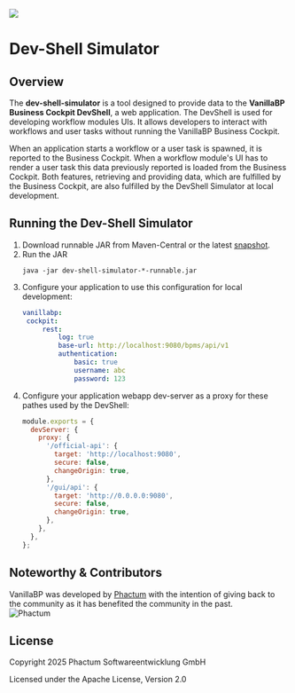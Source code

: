 ![](../../readme/vanillabp-headline.png)

# Dev-Shell Simulator

## Overview

The **dev-shell-simulator** is a tool designed
to provide data to the **VanillaBP Business Cockpit DevShell**,
a web application. The DevShell is used for
developing workflow modules UIs. It allows developers
to interact with workflows and user tasks without running
the VanillaBP Business Cockpit.

When an application starts a workflow or a
user task is spawned, it is
reported to the Business Cockpit. When a 
workflow module's UI has to render a user task
this data previously reported is loaded
from the Business Cockpit. Both features,
retrieving and providing data, which are
fulfilled by the Business Cockpit, are also
fulfilled by the DevShell Simulator at local
development.

## Running the Dev-Shell Simulator

1. Download runnable JAR from Maven-Central or the latest [snapshot](https://github.com/orgs/vanillabp/packages?q=dev&tab=packages&q=dev-shell-simulator).
1. Run the JAR
   ```shell
   java -jar dev-shell-simulator-*-runnable.jar
   ```
1. Configure your application to use this configuration
   for local development:
   ```yaml
   vanillabp:
    cockpit:
        rest:
            log: true
            base-url: http://localhost:9080/bpms/api/v1
            authentication:
                basic: true
                username: abc
                password: 123
   ```
1. Configure your application webapp dev-server as a proxy
   for these pathes used by the DevShell:
   ```javascript
   module.exports = {
     devServer: {
       proxy: {
         '/official-api': {
           target: 'http://localhost:9080',
           secure: false,
           changeOrigin: true,
         },
         '/gui/api': {
           target: 'http://0.0.0.0:9080',
           secure: false,
           changeOrigin: true,
         },
       },
     },
   };
   ```

## Noteworthy & Contributors

VanillaBP was developed by [Phactum](https://www.phactum.at) with the intention of giving back to the community as it
has benefited the community in the past.\
![Phactum](../../readme/phactum.png)

## License

Copyright 2025 Phactum Softwareentwicklung GmbH

Licensed under the Apache License, Version 2.0

